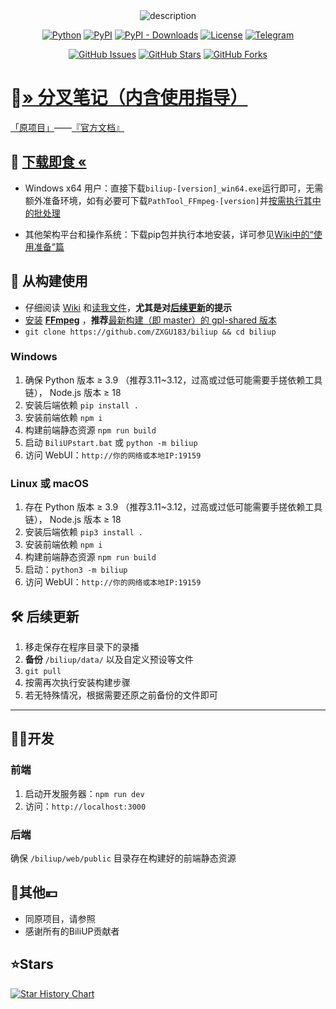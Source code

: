 <div align="center">
  <img src="public/logo.png" alt="description"/>
</div>

<div align="center">

[![Python](https://img.shields.io/badge/python-3.9%2B-blue)](http://www.python.org/download)
[![PyPI](https://img.shields.io/pypi/v/biliup)](https://pypi.org/project/biliup)
[![PyPI - Downloads](https://img.shields.io/pypi/dm/biliup)](https://pypi.org/project/biliup)
[![License](https://img.shields.io/github/license/biliup/biliup)](https://github.com/biliup/biliup/blob/master/LICENSE)
[![Telegram](https://img.shields.io/badge/Telegram-Group-blue.svg?logo=telegram)](https://t.me/+IkpIABHqy6U0ZTQ5)

[![GitHub Issues](https://img.shields.io/github/issues/biliup/biliup?label=Issues)](https://github.com/biliup/biliup/issues)
[![GitHub Stars](https://img.shields.io/github/stars/biliup/biliup)](https://github.com/biliup/biliup/stargazers)
[![GitHub Forks](https://img.shields.io/github/forks/biliup/biliup)](https://github.com/biliup/biliup/network)
</div>


# 📜[» 分叉笔记（内含使用指导） ](https://github.com/ZXGU183/biliup/wiki)

[「原项目」](https://github.com/biliup/biliup)——[『官方文档』](https://docs.biliup.me)

## 🍱 [下载即食 «](https://github.com/ZXGU183/biliup/releases)

- Windows x64 用户：直接下载`biliup-[version]_win64.exe`运行即可，无需额外准备环境，如有必要可下载`PathTool_FFmpeg-[version]`并[按需执行其中的批处理](https://github.com/ZXGU183/biliup/wiki/%E6%A8%A1%E6%9D%BF#%E8%B7%AF%E5%BE%84%E5%8F%98%E9%87%8F%E5%A4%84%E7%90%86%E6%A8%A1%E6%9D%BF)

- 其他架构平台和操作系统：下载pip包并执行本地安装，详可参见[Wiki中的“使用准备”篇](https://github.com/ZXGU183/biliup/wiki/%E4%BD%BF%E7%94%A8%E5%87%86%E5%A4%87)

## 🚀 从构建使用

- 仔细阅读 [Wiki](https://github.com/ZXGU183/biliup/wiki) 和[读我文件](https://github.com/ZXGU183/biliup/blob/master/README.md)，**尤其是对[后续更新](https://github.com/ZXGU183/biliup?tab=readme-ov-file#%EF%B8%8F-%E5%90%8E%E7%BB%AD%E6%9B%B4%E6%96%B0)的提示**
- [安装](https://zhuanlan.zhihu.com/p/662421567)  [**FFmpeg**](https://ffmpeg.org/) ，**推荐**[最新构建（即 master）的 gpl-shared 版本](https://github.com/BtbN/FFmpeg-Builds/releases)
- `git clone https://github.com/ZXGU183/biliup && cd biliup`

### Windows
1. 确保 Python 版本 ≥ 3.9 （推荐3.11~3.12，过高或过低可能需要手搓依赖工具链）， Node.js 版本 ≥ 18
2. 安装后端依赖 `pip install .`
3. 安装前端依赖 `npm i`
4. 构建前端静态资源 `npm run build`
5. 启动 `BiliUPstart.bat` 或 `python -m biliup`
6. 访问 WebUI：`http://你的网络或本地IP:19159`

### Linux 或 macOS
1. 存在 Python 版本 ≥ 3.9 （推荐3.11~3.12，过高或过低可能需要手搓依赖工具链）， Node.js 版本 ≥ 18
2. 安装后端依赖 `pip3 install .`
3. 安装前端依赖 `npm i`
4. 构建前端静态资源 `npm run build`
5. 启动：`python3 -m biliup`
6. 访问 WebUI：`http://你的网络或本地IP:19159`

## 🛠️ 后续更新
1. 移走保存在程序目录下的录播
2. **备份** `/biliup/data/` 以及自定义预设等文件
3. `git pull`
4. 按需再次执行安装构建步骤
5. 若无特殊情况，根据需要还原之前备份的文件即可

---

## 🧑‍💻开发

### 前端

1. 启动开发服务器：`npm run dev`
2. 访问：`http://localhost:3000`

### 后端

确保 `/biliup/web/public` 目录存在构建好的前端静态资源

## 🤝其他💴
* 同原项目，请参照
* 感谢所有的BiliUP贡献者

## ⭐Stars
[![Star History Chart](https://api.star-history.com/svg?repos=biliup/biliup&type=Date)](https://star-history.com/#biliup/biliup&Date)
